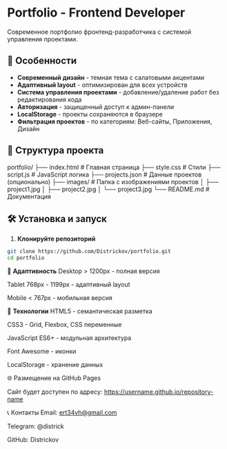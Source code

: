 # Portfolio - Frontend Developer

Современное портфолио фронтенд-разработчика с системой управления проектами.

## 🚀 Особенности

- **Современный дизайн** - темная тема с салатовыми акцентами
- **Адаптивный layout** - оптимизирован для всех устройств
- **Система управления проектами** - добавление/удаление работ без редактирования кода
- **Авторизация** - защищенный доступ к админ-панели
- **LocalStorage** - проекты сохраняются в браузере
- **Фильтрация проектов** - по категориям: Веб-сайты, Приложения, Дизайн

## 📁 Структура проекта
portfolio/
├── index.html # Главная страница
├── style.css # Стили
├── script.js # JavaScript логика
├── projects.json # Данные проектов (опционально)
├── images/ # Папка с изображениями проектов
│ ├── project1.jpg
│ ├── project2.jpg
│ └── project3.jpg
└── README.md # Документация

## 🛠 Установка и запуск

1. **Клонируйте репозиторий**
```bash
git clone https://github.com/Districkov/portfolio.git
cd portfolio
```
📱 **Адаптивность**
Desktop > 1200px - полная версия

Tablet 768px - 1199px - адаптивный layout

Mobile < 767px - мобильная версия

🔧 **Технологии**
HTML5 - семантическая разметка

CSS3 - Grid, Flexbox, CSS переменные

JavaScript ES6+ - модульная архитектура

Font Awesome - иконки

LocalStorage - хранение данных

🌐 Размещение на GitHub Pages

Сайт будет доступен по адресу: https://username.github.io/repository-name

📞 Контакты
Email: ert34vh@gmail.com

Telegram: @districk

GitHub: Districkov
